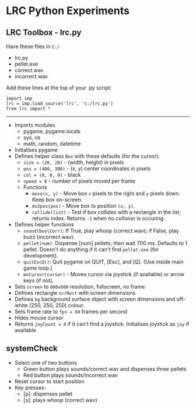 # LRC Python Experiments

## LRC Toolbox - lrc.py

Have these files in `C:/`
- lrc.py
- pellet.exe
- correct.wav
- incorrect.wav

Add these lines at the top of your .py script:

	import imp
	lrc = imp.load_source('lrc', 'c:/lrc.py')
	from lrc import *

* * *

- Imports modules
  + pygame, pygame.locals
  + sys, os
  + math, random, datetime
- Initialises pygame
- Defines helper class `Box` with these defaults (for the cursor):
  + `size = (20, 20)` - (width, height) in pixels
  + `pos = (400, 300)` - (x, y) center coordinates in pixels
  + `col = (0, 0, 0)` - black 
  + `speed = 8` - number of pixels moved per frame
  + Functions
    * `move(x, y)` - Move box `x` pixels to the right and `y` pixels down. Keep box on-screen.
    * `mv2pos(pos)` - Move box to position `(x, y)`.
    * `collide(list)` - Test if box collides with a rectangle in the list, returns index. Returns `-1` when no collision is occuring.
- Defines helper functions
  + `sound(boolCorr)`: If True, play whoop (correct.wav); if False, play buzz (incorrect.wav).
  + `pellet(num)`: Dispense [num] pellets, then wait 700 ms. Defaults to 1 pellet. Doesn't do anything if it can't find `pellet.exe` (for development).
  + `quitEscQ()`: Quit pygame on QUIT, [Esc], and [Q]. (Use inside main game loop.)
  + `mvCursor(cursor)` - Moves cursor via joystick (if available) or arrow keys (if not).
- Sets `screen` to `800x600` resolution, fullscreen, no frame
- Defines rectangle `scrRect` with screen dimensions
- Defines `bg` background surface object with screen dimensions and off-white (250, 250, 250) colour.
- Sets frame rate to `fps = 60` frames per second
- Hides mouse cursor
- Returns `joyCount = 0` if it can't find a joystick. Initialises joystick as `joy` if available

## systemCheck

- Select one of two buttons
  + Green button plays sounds/correct.wav and dispenses three pellets
  + Red button plays sounds/incorrect.wav
- Reset cursor to start position
- Key presses:
  + [p]: dispenses pellet
  + [s]: plays whoop (correct.wav)
